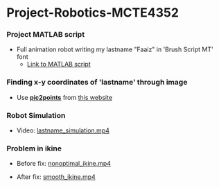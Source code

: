 # Project-Robotics-MCTE4352

### Project MATLAB script
- Full animation robot writing my lastname "Faaiz" in 'Brush Script MT' font
  - [Link to MATLAB script](https://github.com/ahmadfaa1z/Project-Robotics-MCTE4352/blob/main/Project%20MATLAB%20Scripts/ProjectRobotics.m)

### Finding x-y coordinates of 'lastname' through image
- Use **[pic2points](https://github.com/ahmadfaa1z/Project-Robotics-MCTE4352/tree/main/pic2points)** from [this website](https://www.mathworks.com/matlabcentral/fileexchange/54799-convert-image-pixels-to-xy-coordinates)

### Robot Simulation
- Video: 
[lastname_simulation.mp4](https://user-images.githubusercontent.com/39882376/121399489-0d8d5200-c989-11eb-822a-80212cc7b2cc.mp4)

### Problem in ikine
- Before fix:
[nonoptimal_ikine.mp4](https://user-images.githubusercontent.com/39882376/121475098-94791380-c9f7-11eb-9c24-e9d70cd66eef.mp4])

- After fix:
[smooth_ikine.mp4](https://user-images.githubusercontent.com/39882376/121399856-72e14300-c989-11eb-876b-a5d9122d5a0f.mp4)

